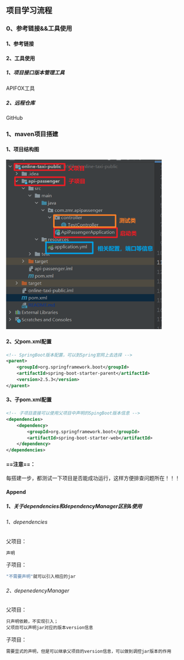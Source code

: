 ## 项目学习流程

### 0、参考链接&&工具使用

#### 1、参考链接



#### 2、工具使用

##### 1、项目接口版本管理工具

APIFOX工具



##### 2、远程仓库

GitHub



### 1、maven项目搭建

#### 1、项目结构图

**<img src="https://raw.githubusercontent.com/Francis-cell/Picture/main/image-20230305165613726.png" alt="image-20230305165613726" style="zoom:80%;" />**



#### 2、父pom.xml配置

```xml
<!-- SpringBoot版本配置，可以到Spring官网上去选择 -->
<parent>
    <groupId>org.springframework.boot</groupId>
    <artifactId>spring-boot-starter-parent</artifactId>
    <version>2.5.3</version>
</parent>
```



#### 3、子pom.xml配置

```xml
<!-- 子项目直接可以使用父项目中声明的SpingBoot版本信息 -->
<dependencies>
    <dependency>
        <groupId>org.springframework.boot</groupId>
        <artifactId>spring-boot-starter-web</artifactId>
    </dependency>
</dependencies>
```





#### ==注意==：

每搭建一步，都测试一下项目是否能成功运行，这样方便排查问题所在！！！



#### Append

##### 1、关于dependencies和dependencyManager区别&使用

###### 1、dependencies

父项目：

```bash
声明
```

子项目：

```bash
"不需要声明"就可以引入相应的jar
```



###### 2、depenedencyManager

父项目：

```bash
只声明依赖，不实现引入；
父项目可以声明jar对应的版本version信息
```



子项目：

```bash
需要显式的声明，但是可以继承父项目的version信息，可以做到调控jar版本的作用
```





